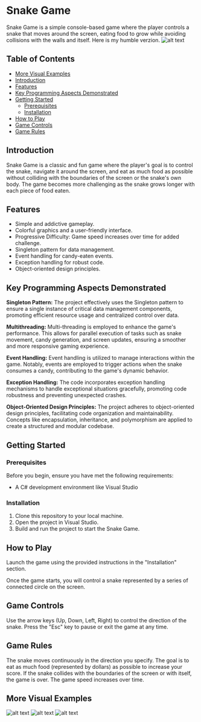 # Snake Game

Snake Game is a simple console-based game where the player controls a snake that moves around the screen, eating food to grow while avoiding collisions with the walls and itself.
Here is my humble verzion.
![alt text](https://github.com/dotz600/SnakeGame/blob/master/PL/Image/3.png)

## Table of Contents
- [More Visual Examples](#Visual-Examples)
- [Introduction](#introduction)
- [Features](#features)
- [Key Programming Aspects Demonstrated](#Key-Programming-Aspects-Demonstrated)
- [Getting Started](#getting-started)
  - [Prerequisites](#prerequisites)
  - [Installation](#installation)
- [How to Play](#how-to-play)
- [Game Controls](#game-controls)
- [Game Rules](#game-rules)

## Introduction

Snake Game is a classic and fun game where the player's goal is to control the snake, navigate it around the screen,
and eat as much food as possible without colliding with the boundaries of the screen or the snake's own body.
The game becomes more challenging as the snake grows longer with each piece of food eaten.

## Features

- Simple and addictive gameplay.
- Colorful graphics and a user-friendly interface.
- Progressive Difficulty: Game speed increases over time for added challenge.
- Singleton pattern for data management.
- Event handling for candy-eaten events.
- Exception handling for robust code.
- Object-oriented design principles.
  
## Key Programming Aspects Demonstrated

**Singleton Pattern:** The project effectively uses the Singleton pattern to ensure a single instance of critical data management components, promoting efficient resource usage and centralized control over data.

**Multithreading:** Multi-threading is employed to enhance the game's performance. This allows for parallel execution of tasks such as snake movement, candy generation, and screen updates, ensuring a smoother and more responsive gaming experience.

**Event Handling:** Event handling is utilized to manage interactions within the game. Notably, events are employed to trigger actions when the snake consumes a candy, contributing to the game's dynamic behavior.

**Exception Handling:** The code incorporates exception handling mechanisms to handle exceptional situations gracefully, promoting code robustness and preventing unexpected crashes.

**Object-Oriented Design Principles:** The project adheres to object-oriented design principles, facilitating code organization and maintainability. Concepts like encapsulation, inheritance, and polymorphism are applied to create a structured and modular codebase.


## Getting Started

### Prerequisites

Before you begin, ensure you have met the following requirements:

- A C# development environment like Visual Studio

### Installation

1. Clone this repository to your local machine.
2. Open the project in Visual Studio.
3. Build and run the project to start the Snake Game.

## How to Play
Launch the game using the provided instructions in the "Installation" section.

Once the game starts, you will control a snake represented by a series of connected circle on the screen.

## Game Controls
Use the arrow keys (Up, Down, Left, Right) to control the direction of the snake.
Press the "Esc" key to pause or exit the game at any time.

## Game Rules
The snake moves continuously in the direction you specify.
The goal is to eat as much food (represented by dollars) as possible to increase your score.
If the snake collides with the boundaries of the screen or with itself, the game is over.
The game speed increases over time.


## More Visual Examples
![alt text](https://github.com/dotz600/SnakeGame/blob/master/PL/Image/1.png)
![alt text](https://github.com/dotz600/SnakeGame/blob/master/PL/Image/2.png)
![alt text](https://github.com/dotz600/SnakeGame/blob/master/PL/Image/4.png)
